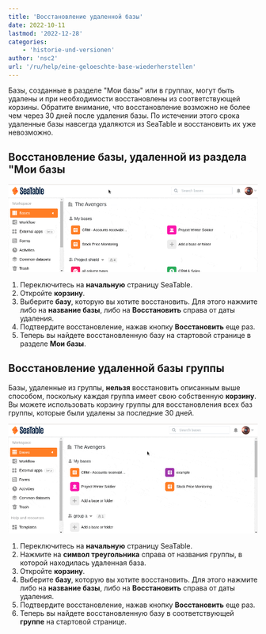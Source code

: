```yaml
---
title: 'Восстановление удаленной базы'
date: 2022-10-11
lastmod: '2022-12-28'
categories:
    - 'historie-und-versionen'
author: 'nsc2'
url: '/ru/help/eine-geloeschte-base-wiederherstellen'
---
```


Базы, созданные в разделе "Мои базы" или в группах, могут быть удалены и при необходимости восстановлены из соответствующей корзины. Обратите внимание, что восстановление возможно не более чем через 30 дней после удаления базы. По истечении этого срока удаленные базы навсегда удаляются из SeaTable и восстановить их уже невозможно.

## Восстановление базы, удаленной из раздела "Мои базы

![Восстановить базу, удаленную из "Моих баз](images/restore-a-deleted-base-1.gif)

1. Переключитесь на **начальную** страницу SeaTable.
2. Откройте **корзину**.
3. Выберите **базу**, которую вы хотите восстановить. Для этого нажмите либо на **название базы**, либо на **Восстановить** справа от даты удаления.
4. Подтвердите восстановление, нажав кнопку **Восстановить** еще раз.
5. Теперь вы найдете восстановленную базу на стартовой странице в разделе **Мои базы**.

## Восстановление удаленной базы группы

Базы, удаленные из группы, **нельзя** восстановить описанным выше способом, поскольку каждая группа имеет свою собственную **корзину**. Вы можете использовать корзину группы для восстановления всех баз группы, которые были удалены за последние 30 дней.

![Восстановление базы, удаленной из группы](images/restore-a-deleted-base-of-a-group.gif)

1. Переключитесь на **начальную** страницу SeaTable.
2. Нажмите на **символ треугольника** справа от названия группы, в которой находилась удаленная база.
3. Откройте **корзину**.
4. Выберите **базу**, которую вы хотите восстановить. Для этого нажмите либо на **название базы**, либо на **Восстановить** справа от даты удаления.
5. Подтвердите восстановление, нажав кнопку **Восстановить** еще раз.
6. Теперь вы найдете восстановленную базу в соответствующей **группе** на стартовой странице.
